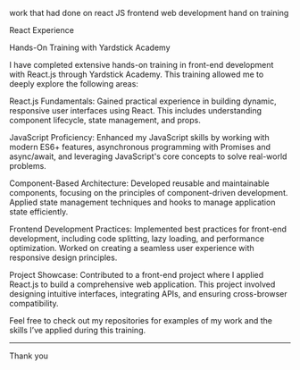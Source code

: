 work that had done on react JS frontend web development hand on training


React Experience

 Hands-On Training with Yardstick Academy

I have completed extensive hands-on training in front-end development with React.js through Yardstick Academy. This training allowed me to deeply explore the following areas:

React.js Fundamentals: Gained practical experience in building dynamic, responsive user interfaces using React. This includes understanding component lifecycle, state management, and props.

JavaScript Proficiency: Enhanced my JavaScript skills by working with modern ES6+ features, asynchronous programming with Promises and async/await, and leveraging JavaScript's core concepts to solve real-world problems.

Component-Based Architecture: Developed reusable and maintainable components, focusing on the principles of component-driven development. Applied state management techniques and hooks to manage application state efficiently.

Frontend Development Practices: Implemented best practices for front-end development, including code splitting, lazy loading, and performance optimization. Worked on creating a seamless user experience with responsive design principles.

Project Showcase: Contributed to a front-end project where I applied React.js to build a comprehensive web application. This project involved designing intuitive interfaces, integrating APIs, and ensuring cross-browser compatibility.

Feel free to check out my repositories for examples of my work and the skills I’ve applied during this training.

---
Thank you 
